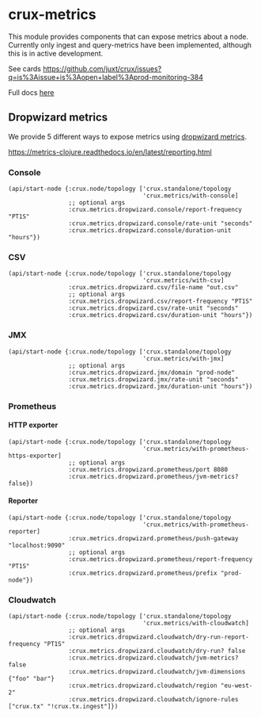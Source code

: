 # crux-metrics

This module provides components that can expose metrics about a node. Currently
only ingest and query-metrics have been implemented, although this is in active
development.

See cards https://github.com/juxt/crux/issues?q=is%3Aissue+is%3Aopen+label%3Aprod-monitoring-384

Full docs [here](https://opencrux.com/docs#config-metrics)

## Dropwizard metrics

We provide 5 different ways to expose metrics using [dropwizard metrics](https://metrics.dropwizard.io/4.1.2/).

https://metrics-clojure.readthedocs.io/en/latest/reporting.html

### Console

```
(api/start-node {:crux.node/topology ['crux.standalone/topology
                                      'crux.metrics/with-console]
                 ;; optional args
                 :crux.metrics.dropwizard.console/report-frequency "PT1S"
                 :crux.metrics.dropwizard.console/rate-unit "seconds"
                 :crux.metrics.dropwizard.console/duration-unit "hours"})
```

### CSV

```
(api/start-node {:crux.node/topology ['crux.standalone/topology
                                      'crux.metrics/with-csv]
                 :crux.metrics.dropwizard.csv/file-name "out.csv"
                 ;; optional args
                 :crux.metrics.dropwizard.csv/report-frequency "PT1S"
                 :crux.metrics.dropwizard.csv/rate-unit "seconds"
                 :crux.metrics.dropwizard.csv/duration-unit "hours"})
```

### JMX

```
(api/start-node {:crux.node/topology ['crux.standalone/topology
                                      'crux.metrics/with-jmx]
                 ;; optional args
                 :crux.metrics.dropwizard.jmx/domain "prod-node"
                 :crux.metrics.dropwizard.jmx/rate-unit "seconds"
                 :crux.metrics.dropwizard.jmx/duration-unit "hours"})
```

### Prometheus

#### HTTP exporter

```
(api/start-node {:crux.node/topology ['crux.standalone/topology
                                      'crux.metrics/with-prometheus-https-exporter]
                 ;; optional args
                 :crux.metrics.dropwizard.prometheus/port 8080
                 :crux.metrics.dropwizard.prometheus/jvm-metrics? false})
```

#### Reporter

```
(api/start-node {:crux.node/topology ['crux.standalone/topology
                                      'crux.metrics/with-prometheus-reporter]
                 :crux.metrics.dropwizard.prometheus/push-gateway "localhost:9090"
                 ;; optional args
                 :crux.metrics.dropwizard.prometheus/report-frequency "PT1S"
                 :crux.metrics.dropwizard.prometheus/prefix "prod-node"})
```

### Cloudwatch

```
(api/start-node {:crux.node/topology ['crux.standalone/topology
                                      'crux.metrics/with-cloudwatch]
                 ;; optional args
                 :crux.metrics.dropwizard.cloudwatch/dry-run-report-frequency "PT1S"
                 :crux.metrics.dropwizard.cloudwatch/dry-run? false
                 :crux.metrics.dropwizard.cloudwatch/jvm-metrics? false
                 :crux.metrics.dropwizard.cloudwatch/jvm-dimensions {"foo" "bar"}
                 :crux.metrics.dropwizard.cloudwatch/region "eu-west-2"
                 :crux.metrics.dropwizard.cloudwatch/ignore-rules ["crux.tx" "!crux.tx.ingest"]})
```
